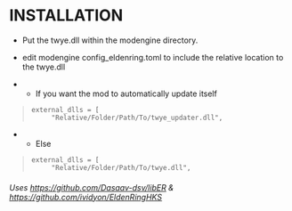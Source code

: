 # INSTALLATION

- Put the twye.dll within the modengine directory.

- edit modengine config_eldenring.toml to include the relative location to the twye.dll

- - If you want the mod to automatically update itself
>     external_dlls = [
>          "Relative/Folder/Path/To/twye_updater.dll",

- - Else
>     external_dlls = [
>          "Relative/Folder/Path/To/twye.dll",




###### Uses https://github.com/Dasaav-dsv/libER & https://github.com/ividyon/EldenRingHKS